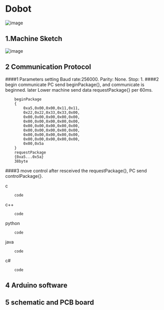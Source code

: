 Dobot
================================================
![image](https://github.com/kidswong999/dobotArm/raw/master/doc/media/dobot_logo.png)

1.Machine Sketch
-----------------------------------------------
![image](https://github.com/kidswong999/dobotArm/raw/master/doc/media/3D_coor.png)

2 Communication Protocol
---------------------------------------------------------------------
####1 Parameters setting
Baud rate:256000.
Parity:  None.
Stop: 1.
####2 begin communicate
PC send beginPackage{}, and communicate is beginned. 
later Lower machine send data requestPackage{} per 60ms.



		beginPackage
		{
			0xa5,0x00,0x00,0x11,0x11,
			0x22,0x22,0x33,0x33,0x00,
			0x00,0x00,0x00,0x00,0x00,
			0x00,0x00,0x00,0x00,0x00,
			0x00,0x00,0x00,0x00,0x00,
			0x00,0x00,0x00,0x00,0x00,
			0x00,0x00,0x00,0x00,0x00,
			0x00,0x00,0x00,0x00,0x00,
			0x00,0x5a
		}
		requestPackage
		{0xa5...0x5a}
		38byte
####3 move control
after resceived the requestPackage{}, PC send controlPackage{}.


c
		
		code
		

c++
		
		code
		

python
		
		code
		

java
		
		code
		

c#
		
		code
		


4 Arduino software
--------------------------------------------------------------------

5 schematic and PCB board
-------------------------------------------------------------------